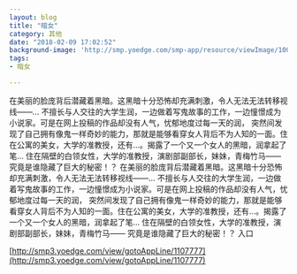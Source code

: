 ```yaml
---
layout: blog
title: "暗女"
category: 其他
date: "2018-02-09 17:02:52"
background-image: 'http://smp.yoedge.com/smp-app/resource/viewImage/1003543appline.png'
tags:
- 暗女

---
```

在美丽的脸庞背后潜藏着黑暗。这黑暗十分恐怖却充满刺激，令人无法无法转移视线——… 不擅长与人交往的大学生润，一边做着写鬼故事的工作，一边憧憬成为小说家。可是在网上投稿的作品却没有人气，忧郁地度过每一天的润， 突然间发现了自己拥有像鬼一样奇妙的能力，那就是能够看穿女人背后不为人知的一面。住在公寓的美女，大学的准教授，还有…。揭露了一个又一个女人的黑暗，润拿起了笔… 住在隔壁的白领女性，大学的准教授，演剧部副部长，妹妹，青梅竹马—— 究竟是谁隐藏了巨大的秘密！？
在美丽的脸庞背后潜藏着黑暗。这黑暗十分恐怖却充满刺激，令人无法无法转移视线——… 不擅长与人交往的大学生润，一边做着写鬼故事的工作，一边憧憬成为小说家。可是在网上投稿的作品却没有人气，忧郁地度过每一天的润， 突然间发现了自己拥有像鬼一样奇妙的能力，那就是能够看穿女人背后不为人知的一面。住在公寓的美女，大学的准教授，还有…。揭露了一个又一个女人的黑暗，润拿起了笔… 住在隔壁的白领女性，大学的准教授，演剧部副部长，妹妹，青梅竹马—— 究竟是谁隐藏了巨大的秘密！？
入口

[http://smp3.yoedge.com/view/gotoAppLine/1107777](http://smp3.yoedge.com/view/gotoAppLine/1107777)

        
